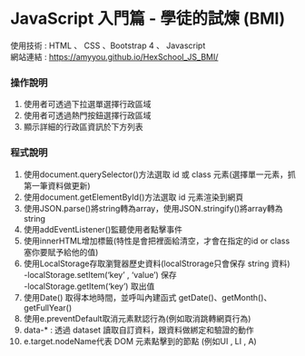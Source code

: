 # JavaScript 入門篇 - 學徒的試煉 (BMI)

使用技術 : HTML 、 CSS 、Bootstrap 4 、 Javascript         
網站連結 : https://amyyou.github.io/HexSchool_JS_BMI/

### 操作說明
1. 使用者可透過下拉選單選擇行政區域
2. 使用者可透過熱門按鈕選擇行政區域
3. 顯示詳細的行政區資訊於下方列表

### 程式說明
1. 使用document.querySelector()方法選取 id 或 class 元素(選擇單一元素，抓第一筆資料做更新)
2. 使用document.getElementById()方法選取 id 元素渲染到網頁
3. 使用JSON.parse()將string轉為array，使用JSON.stringify()將array轉為string
4. 使用addEventListener()監聽使用者點擊事件
5. 使用innerHTML增加標籤(特性是會把裡面給清空，才會在指定的id or class塞你要賦予給他的值)
6. 使用LocalStorage存取瀏覽器歷史資料(localStrorage只會保存 string 資料)      
   -localStorage.setItem(‘key’ , ‘value’) 保存     
   -localStorage.getItem(‘key’) 取出值      
7. 使用Date() 取得本地時間，並呼叫內建函式 getDate()、getMonth()、getFullYear()
8. 使用e.preventDefault取消元素默認行為(例如取消跳轉網頁行為)
9. data-* : 透過 dataset 讀取自訂資料，跟資料做綁定和驗證的動作
10. e.target.nodeName代表 DOM 元素點擊到的節點 (例如UI , LI , A)





